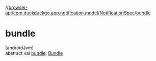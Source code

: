 //[browser-api](../../../index.md)/[com.duckduckgo.app.notification.model](../index.md)/[NotificationSpec](index.md)/[bundle](bundle.md)

# bundle

[androidJvm]\
abstract val [bundle](bundle.md): [Bundle](https://developer.android.com/reference/kotlin/android/os/Bundle.html)

